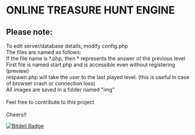 ONLINE TREASURE HUNT ENGINE
===========================

Please note:
-----------
To edit server/database details, modify config.php<br/>
The files are named as follows:<br/>
	<t/>If the file name is *.php, then * represents the answer of the previous level<br/>
	<t/>First file is named start.php and is accessible even without registering (preview)<br/>
respawn.php will take the user to the last played level. (this is useful in case of browser crash or connection loss)<br/>
All images are saved in a folder named "img"<br/>
<br/>
Feel free to contribute to this project<br/>
<br/>
Cheers!!




[![Bitdeli Badge](https://d2weczhvl823v0.cloudfront.net/arpith20/oth/trend.png)](https://bitdeli.com/free "Bitdeli Badge")

